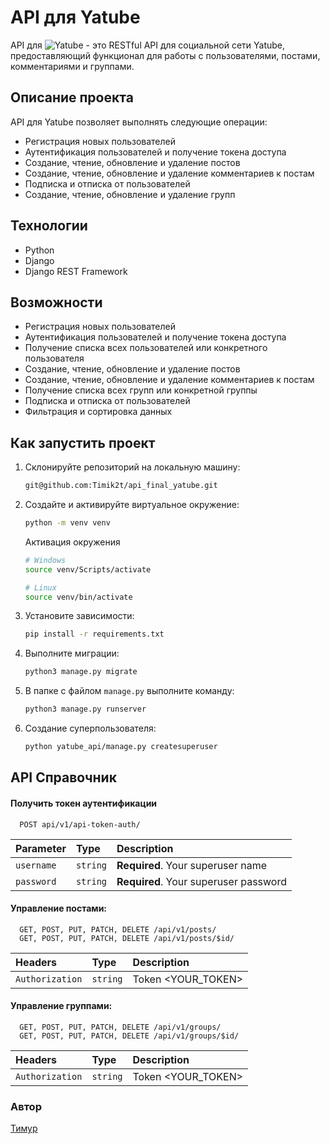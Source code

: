 # API для Yatube

API для ![Yatube](https://github.com/Timik2t/yatube_project) - это RESTful API для социальной сети Yatube, предоставляющий функционал для работы с пользователями, постами, комментариями и группами.

## Описание проекта

API для Yatube позволяет выполнять следующие операции:

- Регистрация новых пользователей
- Аутентификация пользователей и получение токена доступа
- Создание, чтение, обновление и удаление постов
- Создание, чтение, обновление и удаление комментариев к постам
- Подписка и отписка от пользователей
- Создание, чтение, обновление и удаление групп

## Технологии

- Python
- Django
- Django REST Framework

## Возможности

- Регистрация новых пользователей
- Аутентификация пользователей и получение токена доступа
- Получение списка всех пользователей или конкретного пользователя
- Создание, чтение, обновление и удаление постов
- Создание, чтение, обновление и удаление комментариев к постам
- Получение списка всех групп или конкретной группы
- Подписка и отписка от пользователей
- Фильтрация и сортировка данных

## Как запустить проект

1. Склонируйте репозиторий на локальную машину:

    ```bash
    git@github.com:Timik2t/api_final_yatube.git
    ```

2. Создайте и активируйте виртуальное окружение:

    ```bash
    python -m venv venv
    ```

    Активация окружения
    ```bash
    # Windows
    source venv/Scripts/activate
    ```
    ```bash
    # Linux
    source venv/bin/activate
    ```
3. Установите зависимости:
    ```bash
    pip install -r requirements.txt
    ```
4. Выполните миграции:
   ```bash
   python3 manage.py migrate
   ```
5. В папке с файлом `manage.py` выполните команду:
   ```bash
   python3 manage.py runserver
   ```
6. Создание суперпользователя:
   ```bash
   python yatube_api/manage.py createsuperuser
   ```
## API Справочник

#### Получить токен аутентификации

```http
  POST api/v1/api-token-auth/
```

| Parameter | Type     | Description                |
| :-------- | :------- | :------------------------- |
| `username` | `string` | **Required**. Your superuser name |
| `password` | `string` | **Required**. Your superuser password |

#### Управление постами:

```http
  GET, POST, PUT, PATCH, DELETE /api/v1/posts/
  GET, POST, PUT, PATCH, DELETE /api/v1/posts/$id/
```

| Headers | Type     | Description                       |
| :-------- | :------- | :-------------------------------- |
| `Authorization`      | `string` | Token <YOUR_TOKEN> |

#### Управление группами:

```http
  GET, POST, PUT, PATCH, DELETE /api/v1/groups/
  GET, POST, PUT, PATCH, DELETE /api/v1/groups/$id/
```

| Headers | Type     | Description                       |
| :-------- | :------- | :-------------------------------- |
| `Authorization`      | `string` | Token <YOUR_TOKEN> |

### Автор
[Тимур](https://github.com/Timik2t)
